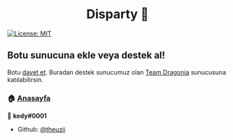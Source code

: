 <h1 align="center">Disparty 🎉</h1>
<p>
  <a href="#" target="_blank">
    <img alt="License: MIT" src="https://img.shields.io/badge/License-MIT-yellow.svg" />
  </a>
</p>

## Botu sunucuna ekle veya destek al!

Botu [davet et](https://discord.com/oauth2/authorize?client_id=900774214645207102&permissions=1&scope=bot%20applications.commands). Buradan destek sunucumuz olan [Team Dragonia](https://discord.gg/y4GbJ4ha3Z) sunucusuna katılabilirsin.

### 🏠 [Anasayfa](https://github.com/theuzii/disparty)

👤 **kedy#0001**

* Github: [@theuzii](https://github.com/theuzii)
